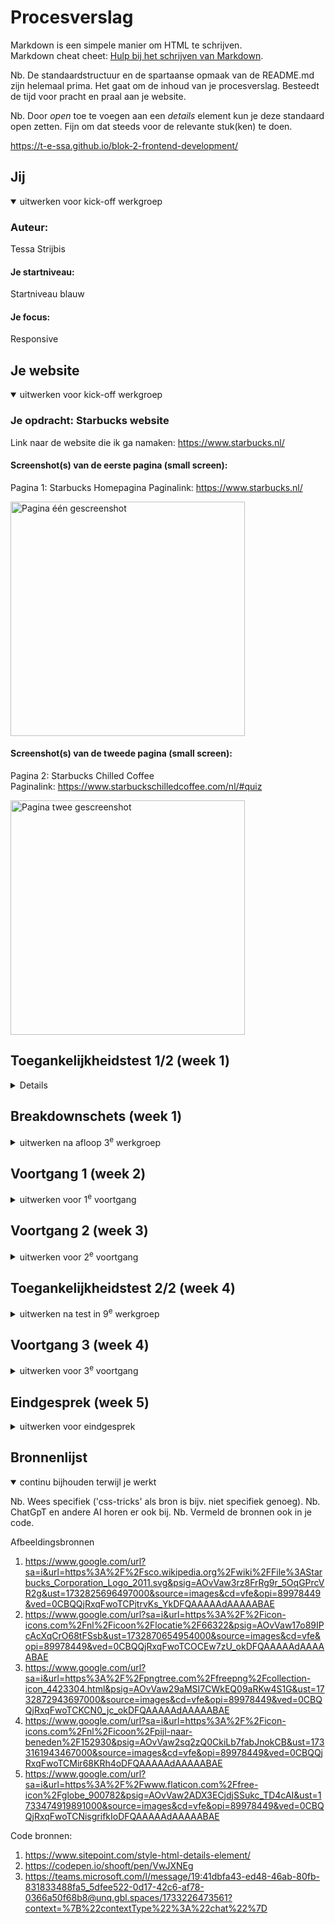 # Procesverslag
Markdown is een simpele manier om HTML te schrijven.  
Markdown cheat cheet: [Hulp bij het schrijven van Markdown](https://github.com/adam-p/markdown-here/wiki/Markdown-Cheatsheet).

Nb. De standaardstructuur en de spartaanse opmaak van de README.md zijn helemaal prima. Het gaat om de inhoud van je procesverslag. Besteedt de tijd voor pracht en praal aan je website.

Nb. Door *open* toe te voegen aan een *details* element kun je deze standaard open zetten. Fijn om dat steeds voor de relevante stuk(ken) te doen.

https://t-e-ssa.github.io/blok-2-frontend-development/



## Jij

<details open>
  <summary>uitwerken voor kick-off werkgroep</summary>

  ### Auteur:
  Tessa Strijbis

  #### Je startniveau:
  Startniveau blauw

  #### Je focus:
  Responsive
 
</details>





## Je website

<details open>
  <summary>uitwerken voor kick-off werkgroep</summary>

  ### Je opdracht: Starbucks website
  Link naar de website die ik ga namaken: https://www.starbucks.nl/

  #### Screenshot(s) van de eerste pagina (small screen): 
  Pagina 1: Starbucks Homepagina 
  Paginalink: https://www.starbucks.nl/

  <img src="readme-images/pagina_1.png" width="375px" alt="Pagina één gescreenshot">
  
  
  #### Screenshot(s) van de tweede pagina (small screen):
  Pagina 2: Starbucks Chilled Coffee   
  Paginalink: https://www.starbuckschilledcoffee.com/nl/#quiz

  <img src="readme-images/pagina_2.png" width="375px" alt="Pagina twee gescreenshot">
</details>



## Toegankelijkheidstest 1/2 (week 1)

<details>
  Website starbucks.nl
Test 1 door Tessa Strijbis

**Content**
1.	Duidelijk taalgebruik en vermijd stijlfiguren, idiomen en ingewikkelde metaforen.
2.	Zorg ervoor dat de inhoud van knoppen, links en labels (in formulieren) uniek en beschrijvend zijn. 

Opmerkingen - Content
Op de site van Starbucks op een “Nederlandse” versie worden soms ook Engelse termen gebruikt. Dit is bijvoorbeeld terug te zien in de hoofdnavigatie bovenaan de pagina, waarbij de volgende onderdelen staan: Menu, Our Coffees, Bezorging, Verantwoordelijkheid, Carrière, Studentenkorting.

Bij het zoeken naar een locatie waar de klant met zijn/haar studentenkaart 20% korting krijgt op één drankje of één food item naar keuze, staan de vestigingen niet op alfabetische volgorde gerangschikt en moet de klant alle vestigingen afgaan om de juiste te kunnen vinden. Sorteren of filteren is hierbij ook niet mogelijk. 

Het taalgebruik verder is over het algemeen niet lastig verwoord en erg duidelijk. 
Wel staan er op de pagina “Onze koffie” veel knoppen die niet direct aangeven waar ze naar toe wijzen. De knoppen hebben dan bijvoorbeeld de namen “Medium Roasts” of “Blonde Roasts”.


**Global code**
1.	Valideer uw HTML.
2.	Gebruik een lang-attribuut op het HTML-element.
3.	Geef elke pagina een unieke titel.
4.	Zorg ervoor dat viewport-zoom niet is uitgeschakeld.

Opmerkingen – Global code
Bij het valideren komen er heel veel info’s, waarschuwingen en een aantal error’s in beeld. Ondanks dat de website goed functioneert, maakt dit het lastiger voor een screenreader om soepel door de website te gaan. Dit zou dus zeker verbeterd mogen worden.
Het HTML-element bevat inderdaad een lang-attribuut. Verder bevat elke pagina een unieke titel en de viewport-zoom is ingeschakeld. 


**Keyboard**
Het is belangrijk dat uw interface en content bediend en genavigeerd kunnen worden met behulp van een toetsenbord. Sommige mensen kunnen geen muis gebruiken of gebruiken andere ondersteunde technologieën die mogelijk niet toestaan om te zweven of nauwkeurig te klikken. 

1.	Zorg dat er een zichtbare focusstijl is voor interactieve elementen die worden genavigeerd (tab en shift + tab) via toetsenbordinvoer. 
2.	Controleer of de focusvolgorde van het toetsenbord overeenkomt met de visuele lay-out. 

Opmerkingen – Keyboard
De focusstijl voor interactieve elementen wordt aangegeven door een groene rand om de elementen heen. Dit is duidelijk zichtbaar.
De focusvolgorde komt over het algemeen overeen met de visuele lay-out, maar toch zijn er plekken die worden overgeslagen als het gaat om de site verkennen met het toetsenbord. Kijk bijvoorbeeld naar de pagina “Onze koffies”. Op deze pagina kom je met alleen het toetsenbord niet bij de knop “Bestel nu”, terwijl dat juist zo’n belangrijke knop is.

**Mobiel en aanraking**
Waar u op moet letten bij mobiele ervaringen. 
1.	Controleer of de site in elke gewenste richting kan worden gedraaid. 
2.	Horizontaal scrollen verwijderen.
3.	Zorg ervoor dat knop- en linkpictogrammen eenvoudig geactiveerd kunnen worden (grootte en positie).
4.	Zorg voor voldoende ruimte tussen interactieve items, zodat er een scrollgebied ontstaat. 

Opmerkingen – Mobiel en aanraking
De Starbucks site ondersteunt zowel portret- als landschapsweergave goed. Horizontaal scrollen is ook niet van toepassing bij de site. Verder zijn de knoppen op de site over het algemeen groot genoeg. De links daarentegen zouden wel extra ruimte mogen krijgen, zodat het voor de gebruiker makkelijker wordt om de juiste aan te kunnen klikken. Tot slot is de ruimte tussen de interactieve items voldoende. 


**Koppen**
Koptekstelementen (h1, h2, h3, etc.) helpen de inhoud van de pagina op te delen in gerelateerde “brokken” informatie. Ze zijn ongelooflijk belangrijk om mensen die ondersteunende technologie gebruiken te helpen de betekenis van een pagina of weergave te begrijpen.

1.	Gebruik kopteksten om inhoud te introduceren.
2.	Gebruik slechts één h1-element per pagina of weergave.
3.	Koptekstelementen moeten in een logische volgorde worden geschreven.
4.	Sla geen kopniveaus over. 

Opmerkingen – Koppen
Koppen worden goed gebruikt om inhoud te introduceren en de pagina’s hebben slechts één h1-element per pagina of weergave. De koppen volgen meestal een logische volgorde, maar soms worden sommige niveaus overgeslagen. Dan wordt er wel gebruik gemaakt van een h2 of een h4, maar dan is er nergens op die pagina een h3 gebruikt.


**Lijsten**
Lijstelementen laten mensen weten of een verzameling items gerelateerd is, of ze opeenvolgend zijn en hoeveel items er in de lijstgroepering aanwezig zijn.

1.	Gebruik lijstelementen (ol-, ul- en di-elementen) voor de lijstinhoud.

Opmerkingen – Lijsten
Lijsten worden meestal correct opgebouwd met ul- en ol-elementen. 


**Afbeeldingen**
Afbeeldingen zijn een veelvoorkomend onderdeel van de meeste websites. Zorg ervoor dat iedereen ervan kan genieten.
1.	Zorg ervoor dat alle img-elementen een alt-attribuut hebben.
2.	Zorg ervoor dat decoratieve afbeeldingen lege attribuutwaarden (null alt) gebruiken.
3.	Bied een tekstueel alternatief voor complexe afbeeldingen zoals grafieken, en kaarten.
4.	Voor afbeeldingen die tekst bevatten, zorg ervoor dat de alt-beschrijving de tekst van de afbeelding bevat.

Opmerkingen – Afbeeldingen
Niet alle afbeeldingen zijn voorzien van een alt-attribuut. Dit is wel erg belangrijk voor het gebruik van een screenreader. Verder heeft de kaart op de homepagina geen beschrijvende tekst die verteld wat er op die kaart te zien is.

**Media (Video en Audio)**
Media omvatten content zoals vooraf opgenomen en live audio en video.
1.	Zorg ervoor dat de media niet automatisch wordt afgespeeld.
2.	Controleer of alle media gepauzeerd kunnen worden.
3.	Video – Controleer of er ondertiteling aanwezig is.
4.	Audio – Controleer of er transcripties beschikbaar zijn.

Opmerking – Media
Bij de pagina “Verantwoordelijkheid” is goed te zien hoe media niet automatisch wordt afgespeeld en juist een play- en pauzeknop bevat, maar op de pagina “Starbucks Ready tot Drink” is te zien hoe media juist automatisch al afspeelt en hier is ook geen play- en pauzeknop aanwezig. Op de pagina “Verantwoordelijkheid is de video een link naar een YouTube video. Hierbij is ondertiteling aanwezig maar geen transcriptie. Als je kijkt naar de pagina “Starbucks Ready to Drink” is er helemaal ondertiteling aanwezig of transcriptie. Er wordt in deze video’s niet gesproken dus ondertiteling is hier geen noodzaak.


**Controles**
Bedieningselementen zijn interactie elementen, zoals koppelingen en knoppen, waarmee een gebruiker naar een bestemming kan navigeren of een actie kan uitvoeren.
1.	Gebruik het a-element voor links.
2.	Zorg ervoor dat links herkenbaar zijn als links.
3.	Zorg ervoor dat de besturingselementen de status :focus hebben.
4.	Gebruik het knopelement voor knoppen.
5.	Zorg voor skiplink en zorg ervoor dat deze zichtbaar is wanneer de focus erop staat.
6.	Identificeer links die een nieuwe tabblad of venster worden geopend. 

Opmerkingen – Controles
De links zijn correct weergegeven met a-elementen. De meeste links zijn duidelijk herkenbaar, alleen in de footer van de site is niet meteen duidelijk te zien dat sommige onderdelen ook links zijn. Besturingselementen hebben een focusstatus. Deze focusstatus zou wel eventueel iets consistenter worden toegepast. Verder zijn de knoppen correct weergegeven met button-elementen. Er is geen zichtbare skiplink aanwezig. Het toevoegen van een skiplink kan navigatie voor toetsenbord gebruikers sterk verbeteren. Als laatste worden links die in nieuwe tabbladen worden geopend niet altijd aangekondigd. 


**Verschijning**
Hoe de inhoud van uw website-app er in een bepaalde situatie uitziet.
1.	Controleer of de donkere en lichte modus worden ondersteund.
2.	Controleer of de modus met hoog contrast wordt ondersteund.
3.	Vergroot de tekstgrootte naar 200%.
4.	Zorg ervoor dat kleur niet de enige manier is om informatie over te brengen.

Opmerkingen – Verschijning
De site ondersteunt geen donkere modus en een hoog contrastmodus wordt niet volledig ondersteund. De tekst vergroten tot 200% zorgt er wel voor dat de lay-out grotendeels intact blijft. Er wordt op de site goed rekeningen mee gehouden dat kleur niet de enige manier is om informatie over te brengen.


**Animatie**
Content die beweegt, hetzij uit zichzelf, hetzij wanneer deze wordt geactiveerd door een persoon die een besturingselement activeert. 
1.	Zorg ervoor dat de animaties subtiel zijn en niet te veel opvallen. 
2.	Zorg voor een mechanisme om de achtergrondvideo te pauzeren.
3.	Zorg ervoor dat alle animaties voldoen aan de media query prefers-reduced-motion.

Opmerkingen – Animatie
De animaties zijn over het algemeen subtiel en niet erg afleidend. Er is zoals eerder als verteld niet overal een mogelijkheid om achtergrondvideo’s te pauzeren. Verder houdt de website geen rekening met de prefers-reduced-motion-instelling. 


**Kleurcontrast**
Kleurcontrast is de leesbaarheid van kleuren als ze naast en op elkaar worden geplaatst.
1.	Controleer het contrast voor alle tekst van normale grootte.
2.	Controleer het contrast voor alle grote tekst.
3.	Controleer het contrast voor alle pictogrammen.
4.	Controleer tekst die afbeeldingen of video overlapt.
5.	Controleer aangepaste :selectiekleuren.

Opmerkingen - Kleurcontrast
Het contrast van bijna alle tekst van normale grootte is voldoende. In de footer van de site staat onderaan wel tekst/links die een minder goed contrast hebben doordat die onderdelen een donkere kleur tekst hebben en de achtergrond is daar ook al donker van kleur. Het contrast voor alle grote tekst en pictogrammen is wel helemaal voldoende. Ook de tekst die afbeeldingen of video overlapt bevat voldoende contrast. Dit geld ook voor de aangepaste selectiekleuren.



  ### Bevindingen
  Conclusie van test 1


Taalgebruik
1.	Vermijd het gebruik van Engelse termen in een Nederlandse versie van de website.

Navigatie en toegankelijkheid
1.	Zorg ervoor dat vestigingen voor studentenkorting op alfabetische volgorde wordt weergegeven.
2.	Maak de knoppen op de pagina “Onze koffie” duidelijker door ze beschrijvend te maken.
3.	Voeg een zichtbare skiplink toe om navigatie voor toetsenbordgebruikers simpelere te maken.

Algemene code
1.	Verbeter de HTML-validatie door foutmeldingen en waarschuwingen aan te pakken.
2.	Zorg ervoor dat alle afbeeldingen een alt-attribuut hebben en dat eventuele decoratieve afbeeldingen een leeg alt-attribuut krijgen.

Toetsenbordbediening
1.	Verbeter de focusvolgorde, vooral op de pagina “Onze koffie”, zodat de belangrijkste knoppen toegankelijk zijn via toetsenbordbediening.

Besturingselementen en links
1.	Zorg ervoor dat links meer ruimte krijgen zodat ze makkelijker aanklikbaar zijn op mobiele apparaten.
2.	Maak alle links in de footer van de site duidelijk leesbaar en herkenbaar.
3.	Zorg ervoor dat alle links die een nieuw tabblad openen goed worden aangeduid.

Koppen en lijsten
1.	Zorg ervoor dat knoppen op de pagina’s in een logische volgorde worden gebruikt, zonder niveaus over te slaan. 

Media
1.	Zorg ervoor dat op alle pagina’s media niet automatisch afspeelt, en dat er pauze- en afspeelknoppen aanwezig zijn.
2.	Voeg waar nodig transcripties toe.
3.	Zorg ervoor dat de reduced-motion-instelling wordt toegepast op de site als de gebruiker dit heeft aangegeven.

Contrast 
1.	Ondersteun donkere modus en een hoog contrastmodus






**Conclusie screenreader van test 1**
De Nederlandse Starbucks-website heeft enkele toegankelijkheidsproblemen voor gebruikers van screenreaders. Veel link, zoals die naar promoties of seizoensgebonden items zijn afbeeldingen zonder alternatieve tekst, wat verwarrend kan zijn. Ook missen sommige knoppen, zoals voor bestellen, belangrijke beschrijvingen, wat het navigeren moeilijker maakt. Door alternatieve tekst toe te voegen en knoppen duidelijker te labelen, kan de website gebruiksvriendelijk worden voor alle bezoekers. 

  
</details>



## Breakdownschets (week 1)

<details>
  <summary>uitwerken na afloop 3<sup>e</sup> werkgroep</summary>

  ### de hele pagina: 
  <img src="readme-images/breakdown_schets-pagina_1.png" width="375px" alt="breakdown van de gehele eerste pagina">
  <img src="readme-images/breakdown_schets-pagina_2.png" width="375px" alt="breakdown van de gehele tweede pagina">

  ### dynamisch deel (bijv menu): 
  <img src="readme-images/breakdown_schets-menu.png" width="375px" alt="breakdown van een menu">

</details>





## Voortgang 1 (week 2)

<details>
  <summary>uitwerken voor 1<sup>e</sup> voortgang</summary>


  ### Stand van zaken

  Bij het eerste gesprek had ik voornamelijk dat ik zat te twijfelen tussen of een kopje nou een h2, h3 of een h4 element moest zijn. Uit dat feedback gesprek haalde ik veel goeie dingen, zodat ik gelijk goed kon gaan bouwen op mijn html structuur.

</details>





## Voortgang 2 (week 3)

<details>
  <summary>uitwerken voor 2<sup>e</sup> voortgang</summary>

  ### Stand van zaken
  Vragen die ik had tijdens dit feedback gesprek
- Gebruik ik te veel classes?
- Hoe voeg ik het logo in menubalk opengeklapt toe?
- Hoe krijg ik de link + button in het midden van de groene container op pagina 2.

  

</details>





## Toegankelijkheidstest 2/2 (week 4)

<details>
  <summary>uitwerken na test in 9<sup>e</sup> werkgroep</summary>

  ### Bevindingen
  Naam: Tessa Strijbis
  Test: 2
 
Content
Duidelijk taalgebruik
Unieke beschrijving knoppen
 
Opmerkingen content
Mijn site bevat volledig correct Nederlands. Alle tekst is geformuleerd in normale Nederlands zinnen.
De knoppen bevatten allemaal duidelijke call-to-actions die de gebruiker precies verteld wat hij/zij moet doen
 
 
Global code
Valideer uw html
Gebruik een lang-attribuut op het html element
Geef elke pagina een unieke titel
Zorg ervoor dat viewport-zoom niet is uitgeschakeld
 
Opmerkingen global code
De code bevat geen errors.
De lang van mijn site is ingesteld op NL.
Alle pagina’s bevatten een unieke titel die omschrijft wat er op de bewuste pagina te vinden is.
Op telefoon is inzoomen mogelijk. De viewport staat dus aan.
 
Toetsenbord
Zorg voor een duidelijke stijl bij interactieve elementen waarnaar wordt genavigeerd
Zorg ervoor dat de focus volgorde overeenkomt met de beeld indeling.
 
Opmerkingen toetsenbord
Het is duidelijk welk element geselecteerd is door middel van een blauwe omlijning.
De volgorde van de focus komt overeen met de volgorde van de content op de pagina.
 
Mobiel en aanraking
Bekijk of de site gedraaid kan worden
Verwijder horizontaal scrollen
Zorg ervoor dat knoppen en links makkelijk gebruikt kunnen worden (grootte en positie)
Zorg voor genoeg witruimte tussen interactieve elementen voor scroll ruimte
 
Opmerkingen mobiel en aanraking
De site kam gedraaid worden en blijft volledig functioneel.
Horizontaal scrollen is niet mogelijk op mijn site.
Alle knoppen zijn duidelijk vormgegeven en goed klikbaar.
Over de gehele site is genoeg witruimte om te kunnen scrollen door de pagina.
 
Headings
Gebruik header elementen om nieuwe content te introduceren
Gebruik maar één h1 element per pagina
Header elementen moeten in een logische volgorde worden geschreven
Sla geen heading levels over
 
Opmerkingen headings
Alle nieuwe content word geïntroduceerd met een header element.
Allebei mijn pagina’s bevatten maar 1 h1 tag.
De volgorde van de header elementen op mijn pagina zijn logisch en lopen op volgorde.
Er is geen header level overgeslagen.
 
Lists
Maak gebruik van de elementen ol, ul en dl voor content die in een lijst hoort
 
Opmerkingen lists
Op mijn site is meerdere keren gebruik gemaakt van een ul
 
Images
Zorg ervoor dat alle img elementen een alt attribuut hebben
Zorg ervoor dat alle decoratieve img een null alt attribuut hebben
Bied een tekst alternatief voor grote img zoals grafieken en kaarten
Voor een img met tekst, zorg ervoor dat de alt omschrijving de tekst bevat
 
Opmerkingen images
Ik heb aan iedere foto een alt tag toegevoegd.
De site maakt geen gebruik van decoratieve foto’s.
De site bevat één kaart, deze bevat geen alternatief.
De alt tags bevatten een gepaste omschrijving voor bij de foto.
 
Media (video and audio)
Zorg ervoor dat media niet automatisch afspeelt
Zorg ervoor dat alle media gepauzeerd kan worden
Zorg voor ondertiteling bij video’s
Zorg voor transcripties bij geluid
 
Opmerkingen media (video en audio)
Mijn site bevat één video, deze staat standaard gepauzeerd en moet aangezet worden door de gebruiker.
De media kan gepauzeerd worden.
De video bevat geen geluid en dus ook geen ondertiteling.
De site bevat geen geluiden.
 
Controls
Gebruik een a element voor links
Zorg ervoor dat links herkenbaar zijn als links
Zorg ervoor dat controls de staat :focus hebben
Gebruik het button element voor knoppen
Zorg voor een skip link en zorg dat deze zichtbaar is wanneer gefocust
Identificeer links die geopend worden in een nieuwe tab of venster worden geopend.
 
Opmerkingen controls
Alle links bestaan uit een een a element.
Alle links op mijn pagina zijn vormgegeven op een manier dat deze herkent kunnen worden als links.
Er zijn geen extra focus states toegevoegd.
Alle knoppen bestaan uit een button element.
Er is geen skip link aanwezig op mijn pagina.
De links die naar een andere pagina leiden zijn duidelijk vormgegeven.
 
Apprearance
Kijk of light- en dark mode worden ondersteund
Bekijk of de hoge contrast modus wordt ondersteund
Zet de tekst grootte op 200%
Zorg ervoor dat informatie niet alleen wordt overgebracht via kleur


Opmerkingen appearance
De site bevat een light- en darkmode die verandert op basis van de gebruikers voorkeur.
Er is geen bijzondere ondersteuning voor high contrast.
De grootte van de tekst op mijn site schaalt mee met de voorkeur van de gebruiker.
De informatie wordt ook met vormen en grootte ondersteund.
 
Animation
Zorg ervoor dat animaties subtiel zijn en niet te druk
Zorg voor een mechanisme om achtergrond videos te pauzeren
Zorg ervoor dat alle animaties voldoen aan mediaquery voorkeur reduced motion
 
Opmerkingen animation
De site maakt geen gebruik van animaties.
De site maakt geen gebruik van animaties.
Er zijn geen animaties en ik heb dus ook niks gedaan met reduced motion.
 
Color contrast
Bekijk het contrast voor alle normale teksten
Bekijk het contrast voor alle grote teksten
Bekijk het contrast voor alle iconen
Bekijk tekst die fotos of videos overlapt
Bekijk aangepaste selectie kleuren
 
Opmerkingen color contrast
Alle tekst is zwart met witte achtergrond en in darkmodus is dit andersom.
Alle grotere teksten is zwart met witte achtergrond en in darkmodus is dit andersom.
Alle iconen hebben een goed contrast en zijn daardoor goed zichtbaar.
De tekst die over afbeeldingen loopt is goed zichtbaar door de lichte tekst op de donkere achtergrond.
De tekst word blauw indien deze geselecteerd is.
  
</details>





## Voortgang 3 (week 4)

<details>
  <summary>uitwerken voor 3<sup>e</sup> voortgang</summary>

  ### Stand van zaken
  Bij de feedback had ik een aantal vragen
  - Hoe zet ik de knoppen van carrousel 2 op de goede plek?
  - Hoe voeg je 2 dezelfde code toe in javascript, maar zodat het niet dubbel in de code staat?
  - Hoe kan ik de bekijk knop op de goeie plek zetten bij carrousel 1?

</details>





## Eindgesprek (week 5)

<details>
  <summary>uitwerken voor eindgesprek</summary>

  ### Je uitkomst - karakteristiek screenshots:
  <img src="readme-images/screencapture-t-e-ssa-github-io-blok-2-frontend-development-ready-to-drink-html-2024-12-09-21_30_15.pdf>

  <img src="readme-images/screencapture-t-e-ssa-github-io-blok-2-frontend-development-ready-to-drink-html-2024-12-09-21_30_15.pdfscreencapture-t-e-ssa-github-io-blok-2-frontend-development-ready-to-drink-html-2024-12-09-21_30_15.pdf">


  ### Dit ging goed/Heb ik geleerd: 
  Ik stelde veel vragen tijdens de les waardoor tussentijdse problemen vaak al snel konden worden opgelost. Waar ik erg trots op ben is dat ik zelf de footer heb gemaakt en dat ik helemaal zelf ervoor heb gezorgd dat er een knop is waarvan de inhoud van de knop aanpast in javascript. 


  ### Dit was lastig/Is niet gelukt:
  Helaas is het mij niet gelukt om de "bekijkKnop" op de goeie plaats te krijgen en responsive te krijgen. Dit komt omdat ik het erg lastig vond om de code van Sanne te gebruiken en om te zetten naar mijn eigen website. Ik heb meerdere malen tijdens de les hier om hulp gevraagd, maar helaas kwamen daar wat kleine tips uit en ben ik niet veel verder gekomen.
</details>





## Bronnenlijst

<details open>
  <summary>continu bijhouden terwijl je werkt</summary>

  Nb. Wees specifiek ('css-tricks' als bron is bijv. niet specifiek genoeg). 
  Nb. ChatGpT en andere AI horen er ook bij.
  Nb. Vermeld de bronnen ook in je code.

Afbeeldingsbronnen
1. https://www.google.com/url?sa=i&url=https%3A%2F%2Fsco.wikipedia.org%2Fwiki%2FFile%3AStarbucks_Corporation_Logo_2011.svg&psig=AOvVaw3rz8FrRg9r_5OqGPrcVR2g&ust=1732825696497000&source=images&cd=vfe&opi=89978449&ved=0CBQQjRxqFwoTCPjtrvKs_YkDFQAAAAAdAAAAABAE 
2. https://www.google.com/url?sa=i&url=https%3A%2F%2Ficon-icons.com%2Fnl%2Ficoon%2Flocatie%2F66322&psig=AOvVaw17o89IPcAcXqCrO68tFSsb&ust=1732870654954000&source=images&cd=vfe&opi=89978449&ved=0CBQQjRxqFwoTCOCEw7zU_okDFQAAAAAdAAAAABAE 
3. https://www.google.com/url?sa=i&url=https%3A%2F%2Fpngtree.com%2Ffreepng%2Fcollection-icon_4423304.html&psig=AOvVaw29aMSI7CWkEQ09aRKw4S1G&ust=1732872943697000&source=images&cd=vfe&opi=89978449&ved=0CBQQjRxqFwoTCKCN0_jc_okDFQAAAAAdAAAAABAE 
4. https://www.google.com/url?sa=i&url=https%3A%2F%2Ficon-icons.com%2Fnl%2Ficoon%2Fpijl-naar-beneden%2F152930&psig=AOvVaw2sq2zQ0CkiLb7fabJnokCB&ust=1733161943467000&source=images&cd=vfe&opi=89978449&ved=0CBQQjRxqFwoTCMir68KRh4oDFQAAAAAdAAAAABAE 
5. https://www.google.com/url?sa=i&url=https%3A%2F%2Fwww.flaticon.com%2Ffree-icon%2Fglobe_900782&psig=AOvVaw2ADX3ECjdjSSukc_TD4cAI&ust=1733474919891000&source=images&cd=vfe&opi=89978449&ved=0CBQQjRxqFwoTCNisgrifkIoDFQAAAAAdAAAAABAE 

Code bronnen:
1. https://www.sitepoint.com/style-html-details-element/ 
2. https://codepen.io/shooft/pen/VwJXNEg 
3. https://teams.microsoft.com/l/message/19:41dbfa43-ed48-46ab-80fb-831833488fa5_5dfee522-0d17-42c6-af78-0366a50f68b8@unq.gbl.spaces/1733226473561?context=%7B%22contextType%22%3A%22chat%22%7D 




</details>
